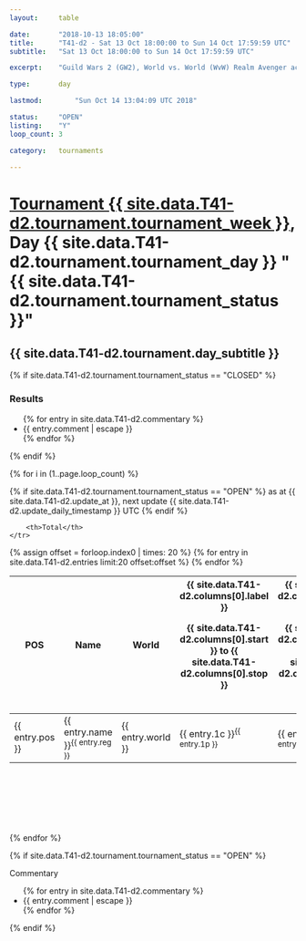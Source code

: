 ```yaml
---
layout: 	table

date: 		"2018-10-13 18:05:00"
title: 		"T41-d2 - Sat 13 Oct 18:00:00 to Sun 14 Oct 17:59:59 UTC"
subtitle: 	"Sat 13 Oct 18:00:00 to Sun 14 Oct 17:59:59 UTC"

excerpt:    "Guild Wars 2 (GW2), World vs. World (WvW) Realm Avenger achivement Tournament. \"Every Kill Counts\""

type:       day

lastmod: 		"Sun Oct 14 13:04:09 UTC 2018"

status:     "OPEN"
listing:    "Y"
loop_count: 3

category: 	tournaments

---
```

<div class="table_header">
    <h1><a href="{{ site.data.T41-d2.tournament.week_url }}">Tournament {{ site.data.T41-d2.tournament.tournament_week }}</a>, Day {{ site.data.T41-d2.tournament.tournament_day }} "{{ site.data.T41-d2.tournament.tournament_status }}"</h1>
    <h2>{{ site.data.T41-d2.tournament.day_subtitle }}</h2> 
</div>

{% if site.data.T41-d2.tournament.tournament_status == "CLOSED" %} 
<div class="commentary">
  <h3>Results</h3>
  <ul>
    {% for entry in site.data.T41-d2.commentary %}
    <li class="commentary_list">{{ entry.comment | escape }}</li>
    {% endfor %}
  </ul>
</div>
{% endif %}


{% for i in (1..page.loop_count) %}

{% if site.data.T41-d2.tournament.tournament_status == "OPEN" %} 
<span class="table_nextupdate">as at {{ site.data.T41-d2.update_at }}, next update {{ site.data.T41-d2.update_daily_timestamp }} UTC</span> 
{% endif %}

<table class="day_table">
  <colgroup>
    <col style="width:18px">
    <col style="width:55px">
    <col style="width:55px">
    <col style="width:12px">
    <col style="width:12px">
    <col style="width:12px">
    <col style="width:12px">
    <col style="width:12px">
    <col style="width:12px">
    <col style="width:12px">
    <col style="width:12px">
    <col style="width:12px">
    <col style="width:12px">
    <col style="width:12px">
    <col style="width:12px">
    <col style="width:12px">
    <col style="width:12px">
    <col style="width:12px">
    <col style="width:12px">
    <col style="width:12px">
    <col style="width:12px">
    <col style="width:12px">
    <col style="width:12px">
    <col style="width:12px">
    <col style="width:12px">
    <col style="width:12px">
    <col style="width:12px">
    <col style="width:18px">
  </colgroup>  
  <thead>
    <tr>
        <th>POS</th>
        <th class="AlignLeft">Name</th>
        <th class="AlignLeft">World</th>

<th><div class="label">{{ site.data.T41-d2.columns[0].label }}<p class="onhover">{{ site.data.T41-d2.columns[0].start }} to {{ site.data.T41-d2.columns[0].stop }}</p></div>​</th>
<th><div class="label">{{ site.data.T41-d2.columns[1].label }}<p class="onhover">{{ site.data.T41-d2.columns[1].start }} to {{ site.data.T41-d2.columns[1].stop }}</p></div>​</th>
<th><div class="label">{{ site.data.T41-d2.columns[2].label }}<p class="onhover">{{ site.data.T41-d2.columns[2].start }} to {{ site.data.T41-d2.columns[2].stop }}</p></div>​</th>
<th><div class="label">{{ site.data.T41-d2.columns[3].label }}<p class="onhover">{{ site.data.T41-d2.columns[3].start }} to {{ site.data.T41-d2.columns[3].stop }}</p></div>​</th>
<th><div class="label">{{ site.data.T41-d2.columns[4].label }}<p class="onhover">{{ site.data.T41-d2.columns[4].start }} to {{ site.data.T41-d2.columns[4].stop }}</p></div>​</th>
<th><div class="label">{{ site.data.T41-d2.columns[5].label }}<p class="onhover">{{ site.data.T41-d2.columns[5].start }} to {{ site.data.T41-d2.columns[5].stop }}</p></div>​</th>
<th><div class="label">{{ site.data.T41-d2.columns[6].label }}<p class="onhover">{{ site.data.T41-d2.columns[6].start }} to {{ site.data.T41-d2.columns[6].stop }}</p></div>​</th>
<th><div class="label">{{ site.data.T41-d2.columns[7].label }}<p class="onhover">{{ site.data.T41-d2.columns[7].start }} to {{ site.data.T41-d2.columns[7].stop }}</p></div>​</th>
<th><div class="label">{{ site.data.T41-d2.columns[8].label }}<p class="onhover">{{ site.data.T41-d2.columns[8].start }} to {{ site.data.T41-d2.columns[8].stop }}</p></div>​</th>
<th><div class="label">{{ site.data.T41-d2.columns[9].label }}<p class="onhover">{{ site.data.T41-d2.columns[9].start }} to {{ site.data.T41-d2.columns[9].stop }}</p></div>​</th>
<th><div class="label">{{ site.data.T41-d2.columns[10].label }}<p class="onhover">{{ site.data.T41-d2.columns[10].start }} to {{ site.data.T41-d2.columns[10].stop }}</p></div>​</th>

<th><div class="label">{{ site.data.T41-d2.columns[11].label }}<p class="onhover">{{ site.data.T41-d2.columns[11].start }} to {{ site.data.T41-d2.columns[11].stop }}</p></div>​</th>
<th><div class="label">{{ site.data.T41-d2.columns[12].label }}<p class="onhover">{{ site.data.T41-d2.columns[12].start }} to {{ site.data.T41-d2.columns[12].stop }}</p></div>​</th>
<th><div class="label">{{ site.data.T41-d2.columns[13].label }}<p class="onhover">{{ site.data.T41-d2.columns[13].start }} to {{ site.data.T41-d2.columns[13].stop }}</p></div>​</th>
<th><div class="label">{{ site.data.T41-d2.columns[14].label }}<p class="onhover">{{ site.data.T41-d2.columns[14].start }} to {{ site.data.T41-d2.columns[14].stop }}</p></div>​</th>
<th><div class="label">{{ site.data.T41-d2.columns[15].label }}<p class="onhover">{{ site.data.T41-d2.columns[15].start }} to {{ site.data.T41-d2.columns[15].stop }}</p></div>​</th>
<th><div class="label">{{ site.data.T41-d2.columns[16].label }}<p class="onhover">{{ site.data.T41-d2.columns[16].start }} to {{ site.data.T41-d2.columns[16].stop }}</p></div>​</th>
<th><div class="label">{{ site.data.T41-d2.columns[17].label }}<p class="onhover">{{ site.data.T41-d2.columns[17].start }} to {{ site.data.T41-d2.columns[17].stop }}</p></div>​</th>
<th><div class="label">{{ site.data.T41-d2.columns[18].label }}<p class="onhover">{{ site.data.T41-d2.columns[18].start }} to {{ site.data.T41-d2.columns[18].stop }}</p></div>​</th>
<th><div class="label">{{ site.data.T41-d2.columns[19].label }}<p class="onhover">{{ site.data.T41-d2.columns[19].start }} to {{ site.data.T41-d2.columns[19].stop }}</p></div>​</th>
<th><div class="label">{{ site.data.T41-d2.columns[20].label }}<p class="onhover">{{ site.data.T41-d2.columns[20].start }} to {{ site.data.T41-d2.columns[20].stop }}</p></div>​</th>

<th><div class="label">{{ site.data.T41-d2.columns[21].label }}<p class="onhover">{{ site.data.T41-d2.columns[21].start }} to {{ site.data.T41-d2.columns[21].stop }}</p></div>​</th>
<th><div class="label">{{ site.data.T41-d2.columns[22].label }}<p class="onhover">{{ site.data.T41-d2.columns[22].start }} to {{ site.data.T41-d2.columns[22].stop }}</p></div>​</th>
<th><div class="label">{{ site.data.T41-d2.columns[23].label }}<p class="onhover">{{ site.data.T41-d2.columns[23].start }} to {{ site.data.T41-d2.columns[23].stop }}</p></div>​</th>

        <th>Total</th>
    </tr>
  </thead>
  {% assign offset = forloop.index0 | times: 20 %}
<tbody>
{% for entry in site.data.T41-d2.entries limit:20 offset:offset %}
  <tr>
    <td class="pl{{ entry.pos }}">{{ entry.pos }}</td>
    <td class="AlignLeft">{{ entry.name }}<sup>{{ entry.reg }}</sup></td>
    <td class="AlignLeft">{{ entry.world }}</td>
    <td class="pl{{ entry.1p }}">{{ entry.1c }}<sup>{{ entry.1p }}</sup></td>
    <td class="pl{{ entry.2p }}">{{ entry.2c }}<sup>{{ entry.2p }}</sup></td>
    <td class="pl{{ entry.3p }}">{{ entry.3c }}<sup>{{ entry.3p }}</sup></td>
    <td class="pl{{ entry.4p }}">{{ entry.4c }}<sup>{{ entry.4p }}</sup></td>
    <td class="pl{{ entry.5p }}">{{ entry.5c }}<sup>{{ entry.5p }}</sup></td>
    <td class="pl{{ entry.6p }}">{{ entry.6c }}<sup>{{ entry.6p }}</sup></td>
    <td class="pl{{ entry.7p }}">{{ entry.7c }}<sup>{{ entry.7p }}</sup></td>
    <td class="pl{{ entry.8p }}">{{ entry.8c }}<sup>{{ entry.8p }}</sup></td>
    <td class="pl{{ entry.9p }}">{{ entry.9c }}<sup>{{ entry.9p }}</sup></td>
    <td class="pl{{ entry.10p }}">{{ entry.10c }}<sup>{{ entry.10p }}</sup></td>
    <td class="pl{{ entry.11p }}">{{ entry.11c }}<sup>{{ entry.11p }}</sup></td>
    <td class="pl{{ entry.12p }}">{{ entry.12c }}<sup>{{ entry.12p }}</sup></td>
    <td class="pl{{ entry.13p }}">{{ entry.13c }}<sup>{{ entry.13p }}</sup></td>
    <td class="pl{{ entry.14p }}">{{ entry.14c }}<sup>{{ entry.14p }}</sup></td>
    <td class="pl{{ entry.15p }}">{{ entry.15c }}<sup>{{ entry.15p }}</sup></td>
    <td class="pl{{ entry.16p }}">{{ entry.16c }}<sup>{{ entry.16p }}</sup></td>
    <td class="pl{{ entry.17p }}">{{ entry.17c }}<sup>{{ entry.17p }}</sup></td>
    <td class="pl{{ entry.18p }}">{{ entry.18c }}<sup>{{ entry.18p }}</sup></td>
    <td class="pl{{ entry.19p }}">{{ entry.19c }}<sup>{{ entry.19p }}</sup></td>
    <td class="pl{{ entry.20p }}">{{ entry.20c }}<sup>{{ entry.20p }}</sup></td>
    <td class="pl{{ entry.21p }}">{{ entry.21c }}<sup>{{ entry.21p }}</sup></td>
    <td class="pl{{ entry.22p }}">{{ entry.22c }}<sup>{{ entry.22p }}</sup></td>
    <td class="pl{{ entry.23p }}">{{ entry.23c }}<sup>{{ entry.23p }}</sup></td>
    <td class="pl{{ entry.24p }}">{{ entry.24c }}<sup>{{ entry.24p }}</sup></td>
    <td>{{ entry.total }}</td>
  </tr>
{% endfor %}  
</tbody>
</table>
<div class="leaderboard">
  <script async src="//pagead2.googlesyndication.com/pagead/js/adsbygoogle.js"></script>
  <!-- 728x90 -->
  <ins class="adsbygoogle"
       style="display:inline-block;width:728px;height:90px"
       data-ad-client="ca-pub-3274917281288240"
       data-ad-slot="3870538733"></ins>
  <script>
  (adsbygoogle = window.adsbygoogle || []).push({});
  </script>    
</div>
<br />
{% endfor %}

{% if site.data.T41-d2.tournament.tournament_status == "OPEN" %} 
<div class="commentary">
  <span class="commentary_title">Commentary</span>
  <ul>
    {% for entry in site.data.T41-d2.commentary %}
    <li class="commentary_list">{{ entry.comment | escape }}</li>
    {% endfor %}
  </ul>
</div>
{% endif %}


